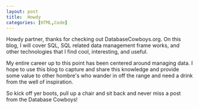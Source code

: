 ```yaml
---
layout: post
title:  Howdy
categories: [HTML,Code]
---
```


Howdy partner, thanks for checking out DatabaseCowboys.org. On this blog, I will cover SQL, SQL related data management frame works, and other technologies that I find cool, interesting, and useful.

My entire career up to this point has been centered around managing data. I hope to use this blog to capture and share this knowledge and provide some value to other hombre's who wander in off the range and need a drink from the well of inspiration. 

So kick off yer boots, pull up a chair and sit back and never miss a post from the Database Cowboys!